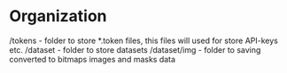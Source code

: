 # Organization
/tokens         - folder to store *.token files, this files will used for store API-keys etc.
/dataset        - folder to store datasets
/dataset/img    - folder to saving converted to bitmaps images and masks data